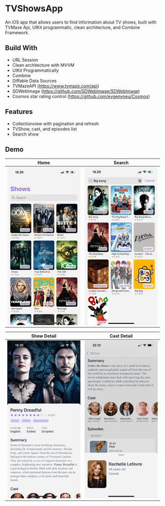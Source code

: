 # TVShowsApp
An iOS app that allows users to find information about TV shows, built with TVMaze Api, UIKit programmatic, clean architecture, and Combine Framework.

## Build With
- URL Session
- Clean architecture with MVVM
- UIKit Programmatically
- Combine 
- Diffable Data Sources
- TVMazeAPI (https://www.tvmaze.com/api)
- SDWebImage (https://github.com/SDWebImage/SDWebImage)
- Cosmos star rating control (https://github.com/evgenyneu/Cosmos)

## Features
- Collectionview with pagination and refresh
- TVShow, cast, and episodes list
- Search show

## Demo
| Home | Search |
| :---------: | :---------: |
| <img src="Images/home.png" width="250px" /> | <img src="Images/search.png" width="250px" /> |

| Show Detail | Cast Detail |
| :---------: | :---------: |
| <img src="Images/detail.png" width="250px" /> | <img src="Images/cast.png" width="250px" /> |
